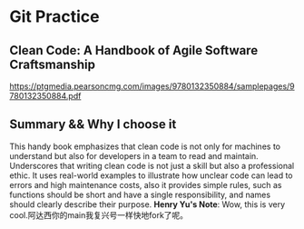 # Git Practice
<!--A simple project to practice a few git/github workflows.  Replace the contents of this file with the contents indicated in the [instructions](./instructions.md).-->
## Clean Code: A Handbook of Agile Software Craftsmanship
https://ptgmedia.pearsoncmg.com/images/9780132350884/samplepages/9780132350884.pdf
## Summary && Why I choose it
This handy book emphasizes that clean code is not only for machines to understand but also for developers in a team to read and maintain. Underscores that writing clean code is not just a skill but also a professional ethic.
It uses real-world examples to illustrate how unclear code can lead to errors and high maintenance costs, also it provides simple rules, such as functions should be short and have a single responsibility, and names should clearly describe their purpose.
**Henry Yu's Note**:
Wow, this is very cool.阿达西你的main我复兴号一样快地fork了呢。
